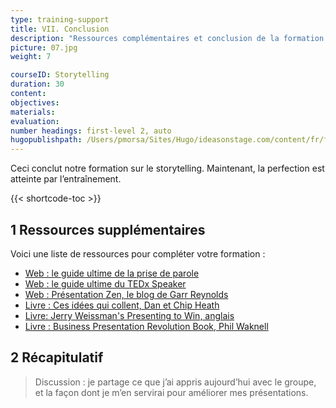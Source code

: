 ```yaml
---
type: training-support
title: VII. Conclusion
description: "Ressources complémentaires et conclusion de la formation."
picture: 07.jpg
weight: 7

courseID: Storytelling
duration: 30
content:
objectives:
materials:
evaluation:
number headings: first-level 2, auto
hugopublishpath: /Users/pmorsa/Sites/Hugo/ideasonstage.com/content/fr/formations-prise-de-parole-en-public/supports/storytellingv2/07-conclusion.md
---
```


Ceci conclut notre formation sur le storytelling. Maintenant, la perfection est atteinte par l’entraînement.

{{< shortcode-toc >}}

## 1 Ressources supplémentaires


Voici une liste de ressources pour compléter votre formation :

- [Web : le guide ultime de la prise de parole](https://www.ideasonstage.com/ultimate-public-speaking-guide/)
- [Web : le guide ultime du TEDx Speaker](https://www.ideasonstage.com/tedx-speaker-guide/)
- [Web : Présentation Zen, le blog de Garr Reynolds](https://www.presentationzen.com)
- [Livre : Ces idées qui collent, Dan et Chip Heath](https://www.amazon.com/Made-Stick-Ideas-Survive-Others/dp/1400064287/ref=sr_1_1?crid=QLFKSSGZD3D1&keywords=made+to+stick&qid=1672826815&sprefix=made+to+stick%2Caps%2C159&sr=8-1)
- [Livre: Jerry Weissman's Presenting to Win, anglais](https://www.amazon.fr/Presenting-Win-Telling-Updated-Expanded/dp/0137144172?__mk_fr_FR=ÅMÅŽÕÑ&crid=1COI010TLR193&keywords=jerry+weissman&qid=1678119781&sprefix=jerry+weissman%2Caps%2C90&sr=8-3)
- [Livre : Business Presentation Revolution Book, Phil Waknell](https://www.amazon.com/Business-Presentation-Revolution-Inspire-Action/dp/1781336091/ref=sr_1_1?crid=32Z7VQISN3G25&keywords=business+presentation+revolution&qid=1672817543&sprefix=business+presentation+revolution%2Caps%2C135&sr=8-1)



## 2 Récapitulatif

> Discussion : je partage ce que j’ai appris aujourd’hui avec le groupe, et la façon dont je m’en servirai pour améliorer mes présentations.

